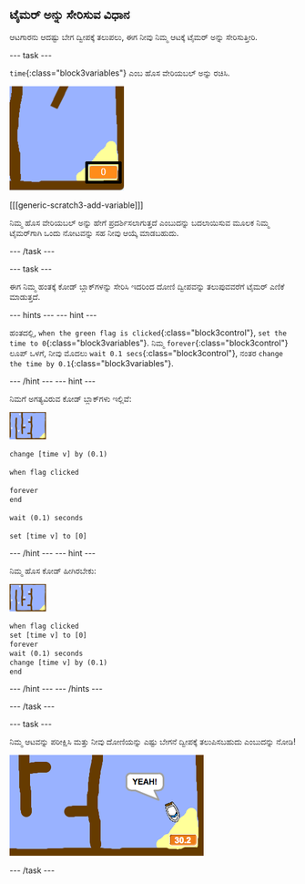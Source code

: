 ## ಟೈಮರ್ ಅನ್ನು ಸೇರಿಸುವ ವಿಧಾನ

ಆಟಗಾರನು ಆದಷ್ಟು ಬೇಗ ದ್ವೀಪಕ್ಕೆ ತಲುಪಲು, ಈಗ ನೀವು ನಿಮ್ಮ ಆಟಕ್ಕೆ ಟೈಮರ್ ಅನ್ನು ಸೇರಿಸುತ್ತೀರಿ.

\--- task \---

`time`{:class="block3variables"} ಎಂಬ ಹೊಸ ವೇರಿಯಬಲ್ ಅನ್ನು ರಚಿಸಿ.

![ಸ್ಕ್ರೀನ್‍ಶಾಟ್](images/boat-variable-annotated.png)

[[[generic-scratch3-add-variable]]]

ನಿಮ್ಮ ಹೊಸ ವೇರಿಯಬಲ್ ಅನ್ನು ಹೇಗೆ ಪ್ರದರ್ಶಿಸಲಾಗುತ್ತದೆ ಎಂಬುದನ್ನು ಬದಲಾಯಿಸುವ ಮೂಲಕ ನಿಮ್ಮ ಟೈಮರ್‌ಗಾಗಿ ಒಂದು ನೋಟವನ್ನು ಸಹ ನೀವು ಆಯ್ಕೆ ಮಾಡಬಹುದು.

\--- /task \---

\--- task \---

ಈಗ ನಿಮ್ಮ ಹಂತಕ್ಕೆ ಕೋಡ್ ಬ್ಲಾಕ್‌ಗಳನ್ನು ಸೇರಿಸಿ ಇದರಿಂದ ದೋಣಿ ದ್ವೀಪವನ್ನು ತಲುಪುವವರೆಗೆ ಟೈಮರ್ ಎಣಿಕೆ ಮಾಡುತ್ತದೆ.

\--- hints \--- \--- hint \---

ಹಂತದಲ್ಲಿ, `when the green flag is clicked`{:class="block3control"}, `set the time to 0`{:class="block3variables"}. ನಿಮ್ಮ `forever`{:class="block3control"} ಲೂಪ್ ಒಳಗೆ, ನೀವು ಮೊದಲು `wait 0.1 secs`{:class="block3control"}, ನಂತರ `change the time by 0.1`{:class="block3variables"}.

\--- /hint \--- \--- hint \---

ನಿಮಗೆ ಅಗತ್ಯವಿರುವ ಕೋಡ್ ಬ್ಲಾಕ್‌ಗಳು ಇಲ್ಲಿವೆ:

![ಹಂತ](images/stage.png)

```blocks3
change [time v] by (0.1)

when flag clicked

forever
end

wait (0.1) seconds

set [time v] to [0]
```

\--- /hint \--- \--- hint \---

ನಿಮ್ಮ ಹೊಸ ಕೋಡ್ ಹೀಗಿರಬೇಕು:

![ಹಂತ](images/stage.png)

```blocks3
when flag clicked
set [time v] to [0]
forever
wait (0.1) seconds
change [time v] by (0.1)
end
```

\--- /hint \--- \--- /hints \---

\--- /task \---

\--- task \---

ನಿಮ್ಮ ಆಟವನ್ನು ಪರೀಕ್ಷಿಸಿ ಮತ್ತು ನೀವು ದೋಣಿಯನ್ನು ಎಷ್ಟು ಬೇಗನೆ ದ್ವೀಪಕ್ಕೆ ತಲುಪಿಸಬಹುದು ಎಂಬುದನ್ನು ನೋಡಿ!

![ಸ್ಕ್ರೀನ್‍ಶಾಟ್](images/boat-variable-test.png)

\--- /task \---